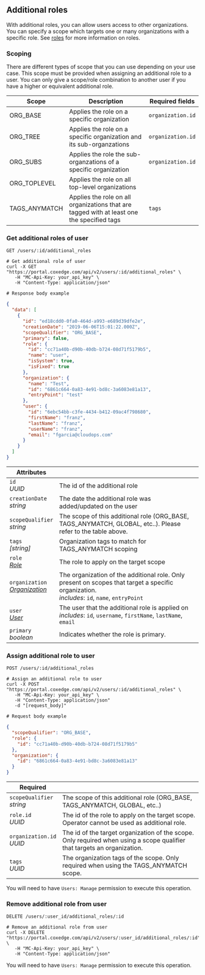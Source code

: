 ## Additional roles

With additional roles, you can allow users access to other organizations. You can specify a scope which targets one or many organizations with a specific role. See [roles](#administration-roles) for more information on roles.

### Scoping

There are different types of scope that you can use depending on your use case. This scope must be provided when assigning an additional role to a user. You can only give a scope/role combination to another user if you have a higher or equivalent additional role.

| Scope         | Description                                                                                | Required fields   |
| ------------- | ------------------------------------------------------------------------------------------ | ----------------- |
| ORG_BASE      | Applies the role on a specific organization                                                | `organization.id` |
| ORG_TREE      | Applies the role on a specific organization and its sub-organzations                       | `organization.id` |
| ORG_SUBS      | Applies the role the sub-organzations of a specific organization                           | `organization.id` |
| ORG_TOPLEVEL  | Applies the role on all top-level organizations                                            | &nbsp;            |
| TAGS_ANYMATCH | Applies the role on all organizations that are tagged with at least one the specified tags | `tags`            |

### Get additional roles of user

`GET /users/:id/additional_roles`

```shell
# Get additional role of user
curl -X GET "https://portal.coxedge.com/api/v2/users/:id/additional_roles" \
   -H "MC-Api-Key: your_api_key" \
   -H "Content-Type: application/json"

# Response body example
```

```json
{
  "data": [
    {
      "id": "ed18cdd0-0fa0-464d-a993-e689d39dfe2e",
      "creationDate": "2019-06-06T15:01:22.000Z",
      "scopeQualifier": "ORG_BASE",
      "primary": false,
      "role": {
        "id": "cc71a40b-d90b-40db-b724-08d71f5179b5",
        "name": "user",
        "isSystem": true,
        "isFixed": true
      },
      "organization": {
        "name": "Test",
        "id": "6861c664-0a83-4e91-bd8c-3a6083e81a13",
        "entryPoint": "test"
      },
      "user": {
        "id": "6ebc54bb-c3fe-4434-b412-09ac4f798680",
        "firstName": "franz",
        "lastName": "franz",
        "userName": "franz",
        "email": "fgarcia@cloudops.com"
      }
    }
  ]
}
```

| Attributes                                                         | &nbsp;                                                                                                                                          |
| ------------------------------------------------------------------ | ----------------------------------------------------------------------------------------------------------------------------------------------- |
| `id`<br/>_UUID_                                                    | The id of the additional role                                                                                                                   |
| `creationDate`<br/>_string_                                        | The date the additional role was added/updated on the user                                                                                      |
| `scopeQualifier`<br/>_string_                                      | The scope of this additional role (ORG_BASE, TAGS_ANYMATCH, GLOBAL, etc..). Please refer to the table above.                                    |
| `tags`<br/>_[string]_                                              | Organization tags to match for TAGS_ANYMATCH scoping                                                                                            |
| `role`<br/>_[Role](#administration-roles)_                         | The role to apply on the target scope                                                                                                           |
| `organization`<br/>_[Organization](#administration-organizations)_ | The organization of the additional role. Only present on scopes that target a specific organization.<br/>_includes_: `id`, `name`, `entryPoint` |
| `user`<br/>_[User](#administration-users)_                         | The user that the additional role is applied on<br/>_includes_: `id`, `username`, `firstName`, `lastName`, `email`                              |
| `primary`<br/>_boolean_                                            | Indicates whether the role is primary.                                                                                                          |

### Assign additional role to user

`POST /users/:id/additional_roles`

```shell
# Assign an additional role to user
curl -X POST "https://portal.coxedge.com/api/v2/users/:id/additional_roles" \
   -H "MC-Api-Key: your_api_key" \
   -H "Content-Type: application/json"
   -d "[request_body]"

# Request body example
```

```json
{
  "scopeQualifier": "ORG_BASE",
  "role": {
    "id": "cc71a40b-d90b-40db-b724-08d71f5179b5"
  },
  "organization": {
    "id": "6861c664-0a83-4e91-bd8c-3a6083e81a13"
  }
}
```

| Required                      | &nbsp;                                                                                                                   |
| ----------------------------- | ------------------------------------------------------------------------------------------------------------------------ |
| `scopeQualifier`<br/>_string_ | The scope of this additional role (ORG_BASE, TAGS_ANYMATCH, GLOBAL, etc..)                                               |
| `role.id`<br/>_UUID_          | The id of the role to apply on the target scope. Operator cannot be used as additional role.                             |
| `organization.id`<br/>_UUID_  | The id of the target organization of the scope. Only required when using a scope qualifier that targets an organization. |
| `tags`<br/>_UUID_             | The organization tags of the scope. Only required when using the TAGS_ANYMATCH scope.                                    |

You will need to have `Users: Manage` permission to execute this operation.

### Remove additional role from user

`DELETE /users/:user_id/additional_roles/:id`

```shell
# Remove an additional role from user
curl -X DELETE "https://portal.coxedge.com/api/v2/users/:user_id/additional_roles/:id" \
   -H "MC-Api-Key: your_api_key" \
   -H "Content-Type: application/json"

```

You will need to have `Users: Manage` permission to execute this operation.
